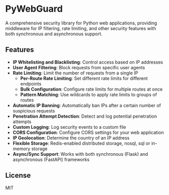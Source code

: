 # PyWebGuard

A comprehensive security library for Python web applications, providing middleware for IP filtering, rate limiting, and other security features with both synchronous and asynchronous support.

## Features

- **IP Whitelisting and Blacklisting**: Control access based on IP addresses
- **User Agent Filtering**: Block requests from specific user agents
- **Rate Limiting**: Limit the number of requests from a single IP
  - **Per-Route Rate Limiting**: Set different rate limits for different endpoints
  - **Bulk Configuration**: Configure rate limits for multiple routes at once
  - **Pattern Matching**: Use wildcards to apply rate limits to groups of routes
- **Automatic IP Banning**: Automatically ban IPs after a certain number of suspicious requests
- **Penetration Attempt Detection**: Detect and log potential penetration attempts
- **Custom Logging**: Log security events to a custom file
- **CORS Configuration**: Configure CORS settings for your web application
- **IP Geolocation**: Determine the country of an IP address
- **Flexible Storage**: Redis-enabled distributed storage, nosql, sql or in-memory storage
- **Async/Sync Support**: Works with both synchronous (Flask) and asynchronous (FastAPI) frameworks

## License

MIT

